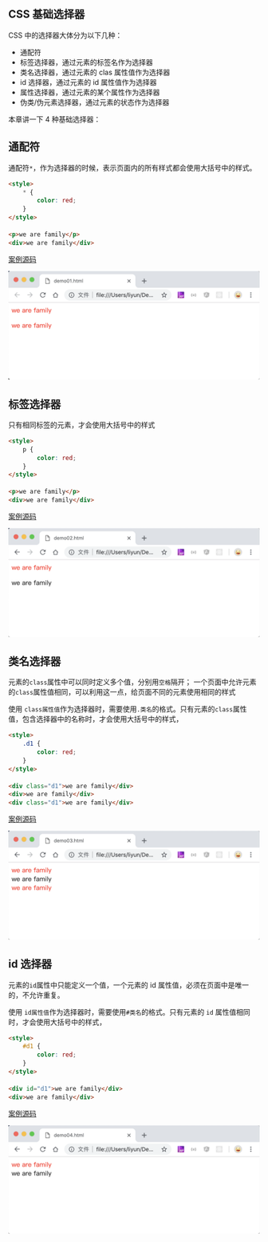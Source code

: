 ## CSS 基础选择器

CSS 中的选择器大体分为以下几种：

-   通配符
-   标签选择器，通过元素的标签名作为选择器
-   类名选择器，通过元素的 clas 属性值作为选择器
-   id 选择器，通过元素的 id 属性值作为选择器
-   属性选择器，通过元素的某个属性作为选择器
-   伪类/伪元素选择器，通过元素的状态作为选择器

本章讲一下 4 种基础选择器：

## 通配符

通配符`*`，作为选择器的时候，表示页面内的所有样式都会使用大括号中的样式。

```html
<style>
    * {
        color: red;
    }
</style>

<p>we are family</p>
<div>we are family</div>
```

[案例源码](./demo/demo01.html)

![](./images/01.png)

## 标签选择器

只有相同标签的元素，才会使用大括号中的样式

```html
<style>
    p {
        color: red;
    }
</style>

<p>we are family</p>
<div>we are family</div>
```

[案例源码](./demo/demo02.html)

![](./images/02.png)

## 类名选择器

元素的`class`属性中可以同时定义多个值，分别用`空格`隔开； 一个页面中允许元素的`class`属性值相同，可以利用这一点，给页面不同的元素使用相同的样式

使用 `class属性值`作为选择器时，需要使用`.类名`的格式。只有元素的`class`属性值，包含选择器中的名称时，才会使用大括号中的样式，

```html
<style>
    .d1 {
        color: red;
    }
</style>

<div class="d1">we are family</div>
<div>we are family</div>
<div class="d1">we are family</div>
```

[案例源码](./demo/demo03.html)

![](./images/03.png)

## id 选择器

元素的`id`属性中只能定义一个值，一个元素的 id 属性值，必须在页面中是唯一的，不允许重复。

使用 `id属性值`作为选择器时，需要使用`#类名`的格式。只有元素的 `id` 属性值相同时，才会使用大括号中的样式，

```html
<style>
    #d1 {
        color: red;
    }
</style>

<div id="d1">we are family</div>
<div>we are family</div>
```

[案例源码](./demo/demo04.html)

![](./images/04.png)
